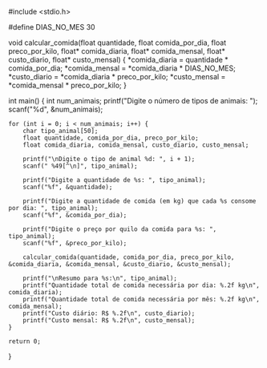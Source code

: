 #include <stdio.h>

#define DIAS_NO_MES 30

void calcular_comida(float quantidade, float comida_por_dia, float preco_por_kilo, float* comida_diaria, float* comida_mensal, float* custo_diario, float* custo_mensal) {
    *comida_diaria = quantidade * comida_por_dia;
    *comida_mensal = *comida_diaria * DIAS_NO_MES;
    *custo_diario = *comida_diaria * preco_por_kilo;
    *custo_mensal = *comida_mensal * preco_por_kilo;
}

int main() {
    int num_animais;
    printf("Digite o número de tipos de animais: ");
    scanf("%d", &num_animais);

    for (int i = 0; i < num_animais; i++) {
        char tipo_animal[50];
        float quantidade, comida_por_dia, preco_por_kilo;
        float comida_diaria, comida_mensal, custo_diario, custo_mensal;

        printf("\nDigite o tipo de animal %d: ", i + 1);
        scanf(" %49[^\n]", tipo_animal);

        printf("Digite a quantidade de %s: ", tipo_animal);
        scanf("%f", &quantidade);

        printf("Digite a quantidade de comida (em kg) que cada %s consome por dia: ", tipo_animal);
        scanf("%f", &comida_por_dia);

        printf("Digite o preço por quilo da comida para %s: ", tipo_animal);
        scanf("%f", &preco_por_kilo);

        calcular_comida(quantidade, comida_por_dia, preco_por_kilo, &comida_diaria, &comida_mensal, &custo_diario, &custo_mensal);

        printf("\nResumo para %s:\n", tipo_animal);
        printf("Quantidade total de comida necessária por dia: %.2f kg\n", comida_diaria);
        printf("Quantidade total de comida necessária por mês: %.2f kg\n", comida_mensal);
        printf("Custo diário: R$ %.2f\n", custo_diario);
        printf("Custo mensal: R$ %.2f\n", custo_mensal);
    }

    return 0;
}
